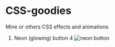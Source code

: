 # CSS-goodies
Mine or others CSS effects and animations 
1. Neon (glowing) button
4 ![neon button]("neon.png")
